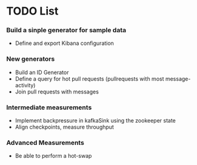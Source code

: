 # TODO List

### Build a sinple generator for sample data
- Define and export Kibana configuration


### New generators
- Build an ID Generator
- Define a query for hot pull requests (pullrequests with most message-activity)
- Join pull requests with messages




### Intermediate measurements

- Implement backpressure in kafkaSink using the zookeeper state
- Align checkpoints, measure throughput




### Advanced Measurements
- Be able to perform a hot-swap